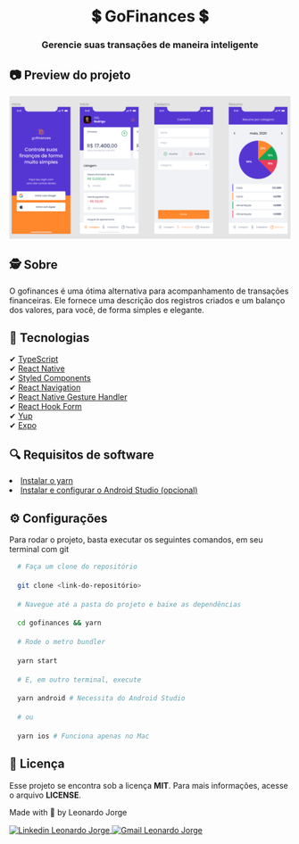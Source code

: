 <h1 align=center>
  💲 GoFinances 💲
</h1>

<h3 align=center>
  Gerencie suas transações de maneira inteligente
</h3>

## 📷 Preview do projeto

<div align=center>
  <img width="855" alt="gofinances banner" src=".github/banner.png"/>
</div>

## 🕵️ Sobre 

O gofinances é uma ótima alternativa para acompanhamento de transações financeiras. Ele fornece uma descrição dos registros criados e um balanço dos valores, para você, de forma simples e elegante.

## 🚀 Tecnologias

✔ [TypeScript](https://www.typescriptlang.org/)
<br />
✔ [React Native](ttps://reactnative.dev/)
<br />
✔ [Styled Components](https://styled-components.com/docs/basics)
<br />
✔ [React Navigation](https://reactnavigation.org/)
<br />
✔ [React Native Gesture Handler](https://docs.swmansion.com/react-native-gesture-handler/)
<br />
✔ [React Hook Form](https://react-hook-form.com/)
<br />
✔ [Yup](https://github.com/jquense/yup)
<br />
✔ [Expo](https://expo.io/)
<br />

## 🔍 Requisitos de software

<li><a href="https://yarnpkg.com/">Instalar o yarn</a></li>
<li><a href="https://react-native.rocketseat.dev/">Instalar e configurar o Android Studio (opcional)</a></li>

## ⚙ Configurações

Para rodar o projeto, basta executar os seguintes comandos, em seu terminal com git

```bash
  # Faça um clone do repositório

  git clone <link-do-repositório>

  # Navegue até a pasta do projeto e baixe as dependências

  cd gofinances && yarn

  # Rode o metro bundler

  yarn start

  # E, em outro terminal, execute

  yarn android # Necessita do Android Studio

  # ou

  yarn ios # Funciona apenas no Mac
```

## 📝 Licença
Esse projeto se encontra sob a licença <strong>MIT</strong>. Para mais informações, acesse o arquivo <strong>LICENSE</strong>.

<p>Made with 💜 by Leonardo Jorge<p>
<p>
    <a href="https://www.linkedin.com/in/leonardo-jorge-a88a561b6/" target="_blank">
        <img align="center" src="https://img.shields.io/badge/LinkedIn-%230077B5?style=for-the-badge&logo=linkedin&logoColor=white" alt="Linkedin Leonardo Jorge" />
    </a>
    <a href="mailto:leonardoti4437@gmail.com" target="_blank">
        <img align="center" src="https://img.shields.io/badge/Gmail-FF0000?style=for-the-badge&logo=gmail&logoColor=white" alt="Gmail Leonardo Jorge" />
    </a>
</p>

